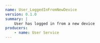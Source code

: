 ```yaml
---
name: User_LoggedInFromNewDevice
version: 0.1.0
summary: |
	User has logged in from a new device
producers:
	- name: User Service
---
```


